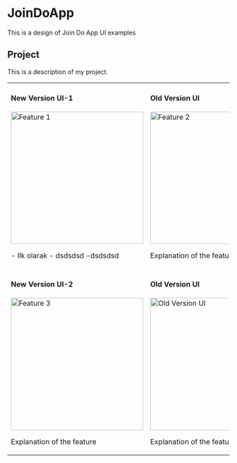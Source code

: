 # JoinDoApp

This is a design of Join Do App UI examples

## Project

This is a description of my project.

<table>
  <tr>
    <td>
      <h4>New Version UI-1</h4>
      <img src="https://github.com/user-attachments/assets/fa2bde6d-9de9-4067-8efd-eacb42758a27" alt="Feature 1" width="300"/>
      <p>- Ilk olarak
      - dsdsdsd
      -dsdsdsd</p>
    </td>
    <td>
      <h4>Old Version UI</h4>
      <img src="https://github.com/user-attachments/assets/5c8c9407-c7b9-4d8f-a147-7a6123fdce3b" alt="Feature 2" width="300"/>
      <p>Explanation of the feature</p>
    </td>
  </tr>
  <tr>
    <td>
      <h4>New Version UI-2</h4>
      <img src="https://github.com/user-attachments/assets/aa603860-242d-45d1-b63f-d8c5da2af697" alt="Feature 3" width="300"/>
      <p>Explanation of the feature</p>
    </td>
    <td>
      <h4>Old Version UI</h4>
      <img src="https://github.com/user-attachments/assets/5c8c9407-c7b9-4d8f-a147-7a6123fdce3b" alt="Old Version UI" width="300"/>
      <p>Explanation of the feature</p>
    </td>
  </tr>
</table>
